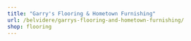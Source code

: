 ```yaml
---
title: "Garry's Flooring & Hometown Furnishing"
url: /belvidere/garrys-flooring-and-hometown-furnishing/
shop: flooring
---
```

